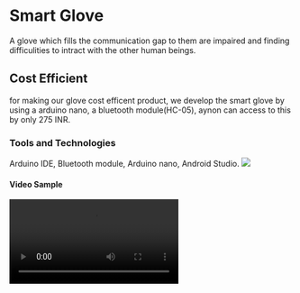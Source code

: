  
<h1>Smart Glove </h1> A glove which fills the communication gap to them are impaired and finding difficulities to intract with the other human beings.

<h2>Cost Efficient </h2> for making our glove cost efficent product, we develop the smart glove by using a arduino nano, a bluetooth module(HC-05), aynon can access to this by only 275 INR.

<h3>Tools and Technologies</h3> Arduino IDE, Bluetooth module, Arduino nano, Android Studio.

<img src = "https://github.com/ritikdh440/Smart-glove/blob/master/Sample%20Images/IMG_20200303_115848.jpg">
<h4> Video Sample </h4>
 
![Demo](https://github.com/ritikdh440/Smart-glove/blob/master/Sample%20Video.mp4)
